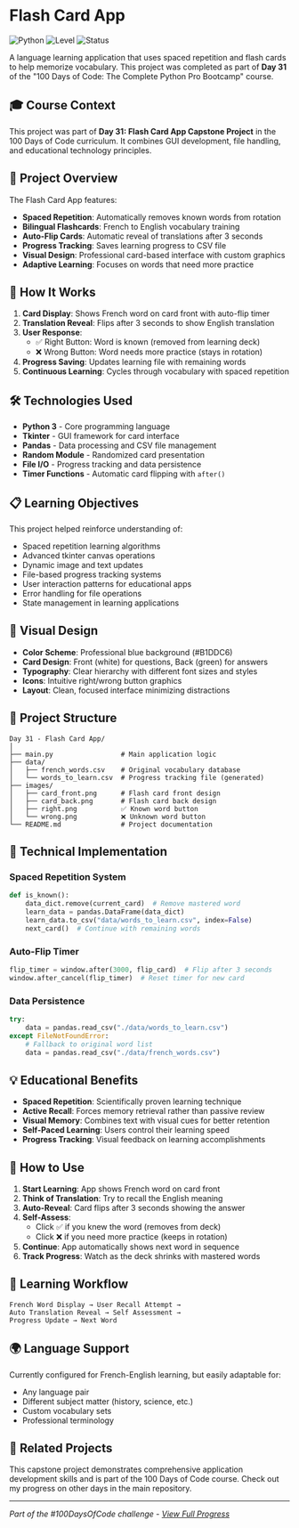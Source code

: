 # Flash Card App

![Python](https://img.shields.io/badge/Python-3-blue?style=for-the-badge)
![Level](https://img.shields.io/badge/Level-Intermediate-orange?style=for-the-badge)
![Status](https://img.shields.io/badge/Status-Complete-brightgreen?style=for-the-badge)

A language learning application that uses spaced repetition and flash cards to help memorize vocabulary. This project was completed as part of **Day 31** of the "100 Days of Code: The Complete Python Pro Bootcamp" course.

## 🎓 Course Context

This project was part of **Day 31: Flash Card App Capstone Project** in the 100 Days of Code curriculum. It combines GUI development, file handling, and educational technology principles.

## 🎯 Project Overview

The Flash Card App features:
- **Spaced Repetition**: Automatically removes known words from rotation
- **Bilingual Flashcards**: French to English vocabulary training
- **Auto-Flip Cards**: Automatic reveal of translations after 3 seconds
- **Progress Tracking**: Saves learning progress to CSV file
- **Visual Design**: Professional card-based interface with custom graphics
- **Adaptive Learning**: Focuses on words that need more practice

## 🚀 How It Works

1. **Card Display**: Shows French word on card front with auto-flip timer
2. **Translation Reveal**: Flips after 3 seconds to show English translation
3. **User Response**: 
   - ✅ Right Button: Word is known (removed from learning deck)
   - ❌ Wrong Button: Word needs more practice (stays in rotation)
4. **Progress Saving**: Updates learning file with remaining words
5. **Continuous Learning**: Cycles through vocabulary with spaced repetition

## 🛠️ Technologies Used

- **Python 3** - Core programming language
- **Tkinter** - GUI framework for card interface
- **Pandas** - Data processing and CSV file management
- **Random Module** - Randomized card presentation
- **File I/O** - Progress tracking and data persistence
- **Timer Functions** - Automatic card flipping with `after()`

## 📋 Learning Objectives

This project helped reinforce understanding of:
- Spaced repetition learning algorithms
- Advanced tkinter canvas operations
- Dynamic image and text updates
- File-based progress tracking systems
- User interaction patterns for educational apps
- Error handling for file operations
- State management in learning applications

## 🎨 Visual Design

- **Color Scheme**: Professional blue background (#B1DDC6)
- **Card Design**: Front (white) for questions, Back (green) for answers
- **Typography**: Clear hierarchy with different font sizes and styles
- **Icons**: Intuitive right/wrong button graphics
- **Layout**: Clean, focused interface minimizing distractions

## 📁 Project Structure

```
Day 31 - Flash Card App/
│
├── main.py                 # Main application logic
├── data/
│   ├── french_words.csv    # Original vocabulary database
│   └── words_to_learn.csv  # Progress tracking file (generated)
├── images/
│   ├── card_front.png      # Flash card front design
│   ├── card_back.png       # Flash card back design  
│   ├── right.png           ✅ Known word button
│   └── wrong.png           ❌ Unknown word button
└── README.md               # Project documentation
```

## 🔧 Technical Implementation

### Spaced Repetition System
```python
def is_known():
    data_dict.remove(current_card)  # Remove mastered word
    learn_data = pandas.DataFrame(data_dict)
    learn_data.to_csv("data/words_to_learn.csv", index=False)
    next_card()  # Continue with remaining words
```

### Auto-Flip Timer
```python
flip_timer = window.after(3000, flip_card)  # Flip after 3 seconds
window.after_cancel(flip_timer)  # Reset timer for new card
```

### Data Persistence
```python
try:
    data = pandas.read_csv("./data/words_to_learn.csv")
except FileNotFoundError:
    # Fallback to original word list
    data = pandas.read_csv("./data/french_words.csv")
```

## 💡 Educational Benefits

- **Spaced Repetition**: Scientifically proven learning technique
- **Active Recall**: Forces memory retrieval rather than passive review
- **Visual Memory**: Combines text with visual cues for better retention
- **Self-Paced Learning**: Users control their learning speed
- **Progress Tracking**: Visual feedback on learning accomplishments

## 🎯 How to Use

1. **Start Learning**: App shows French word on card front
2. **Think of Translation**: Try to recall the English meaning
3. **Auto-Reveal**: Card flips after 3 seconds showing the answer
4. **Self-Assess**:
   - Click ✅ if you knew the word (removes from deck)
   - Click ❌ if you need more practice (keeps in rotation)
5. **Continue**: App automatically shows next word in sequence
6. **Track Progress**: Watch as the deck shrinks with mastered words

## 🔄 Learning Workflow

```
French Word Display → User Recall Attempt → 
Auto Translation Reveal → Self Assessment → 
Progress Update → Next Word
```

## 🌍 Language Support

Currently configured for French-English learning, but easily adaptable for:
- Any language pair
- Different subject matter (history, science, etc.)
- Custom vocabulary sets
- Professional terminology

## 🔄 Related Projects

This capstone project demonstrates comprehensive application development skills and is part of the 100 Days of Code course. Check out my progress on other days in the main repository.

---

*Part of the #100DaysOfCode challenge - [View Full Progress](https://github.com/evncosta/100-Days-of-Code)*
